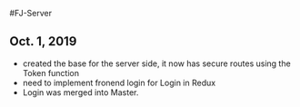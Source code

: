 #FJ-Server

Oct. 1, 2019
-------------
- created the base for the server side, it now has secure routes using the Token function
- need to implement fronend login for Login in Redux
- Login was merged into Master.